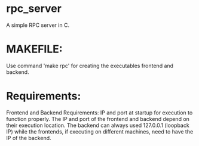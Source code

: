 # rpc_server
A simple RPC server in C.

# MAKEFILE:
Use command 'make rpc' for creating the executables frontend and backend. 

# Requirements:
Frontend and Backend Requirements: IP and port at startup for execution to function properly. The IP and port of the frontend and backend depend on their execution location. The backend can always used 127.0.0.1 (loopback IP) while the frontends, if executing on different machines, need to have the IP of the backend.


